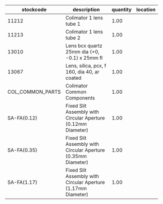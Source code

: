 |stockcode|description|quantity|location|
|---------|-----------|--------|--------|
|11212|Colimator 1 lens tube 1|1.00||
|11213|Colimator 1 lens tube 2|1.00||
|13010|Lens bcx quartz 25mm dia (+0, -0.1) x 25mm fl|1.00||
|13067|Lens, silica, pcx, f 160, dia 40, ar coated|1.00||
|COL_COMMON_PARTS|Colimator Common Components|1.00||
|SA-FA(0.12)|Fixed Slit Assembly with Circular Aperture (0.12mm Diameter)|1.00||
|SA-FA(0.35)|Fixed Slit Assembly with Circular Aperture (0.35mm Diameter)|1.00||
|SA-FA(1.17)|Fixed Slit Assembly with Circular Aperture (1.17mm Diameter)|1.00||
